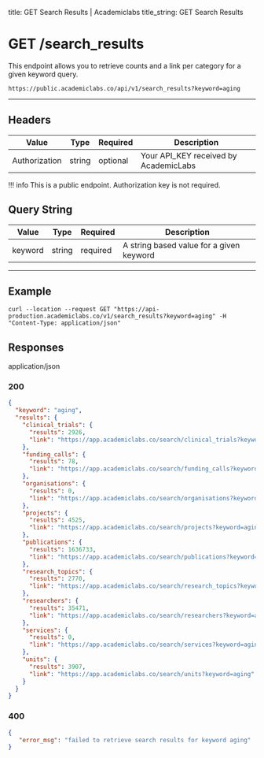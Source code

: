 title: GET Search Results | Academiclabs
title_string: <span class="t-get">GET</span> Search Results

# <span class="t-get">GET</span>  /search_results

This endpoint allows you to retrieve counts and a link per category for a given keyword query.

```
https://public.academiclabs.co/api/v1/search_results?keyword=aging
```

---

## Headers

|  Value   |      Type      |  Required | Description |
| -------- |:--------------:|-----------|-----------|
| Authorization  | string | optional | Your API_KEY received by AcademicLabs|

!!! info 
    This is a public endpoint. Authorization key is not required.

## Query String

|  Value   |      Type      |  Required | Description |
| -------- |:--------------:|-----------|-----------|
| keyword  | string | required | A string based value for a given keyword|

---

## Example

```curl
curl --location --request GET "https://api-production.academiclabs.co/v1/search_results?keyword=aging" -H "Content-Type: application/json"
```

## Responses

<span class="response-type" >application/json</span>

### <span class="circle-green"></span>200

```json
{
  "keyword": "aging",
  "results": {
    "clinical_trials": {
      "results": 2926,
      "link": "https://app.academiclabs.co/search/clinical_trials?keyword=aging"
    },
    "funding_calls": {
      "results": 78,
      "link": "https://app.academiclabs.co/search/funding_calls?keyword=aging"
    },
    "organisations": {
      "results": 0,
      "link": "https://app.academiclabs.co/search/organisations?keyword=aging"
    },
    "projects": {
      "results": 4525,
      "link": "https://app.academiclabs.co/search/projects?keyword=aging"
    },
    "publications": {
      "results": 1636733,
      "link": "https://app.academiclabs.co/search/publications?keyword=aging"
    },
    "research_topics": {
      "results": 2770,
      "link": "https://app.academiclabs.co/search/research_topics?keyword=aging"
    },
    "researchers": {
      "results": 35471,
      "link": "https://app.academiclabs.co/search/researchers?keyword=aging"
    },
    "services": {
      "results": 0,
      "link": "https://app.academiclabs.co/search/services?keyword=aging"
    },
    "units": {
      "results": 3907,
      "link": "https://app.academiclabs.co/search/units?keyword=aging"
    }
  }
}
```

### <span class="circle-red"></span>400

```json
{
   "error_msg": "failed to retrieve search results for keyword aging" 
}
```